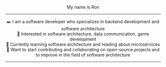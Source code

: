 <p align="center">
  My name is Ron
</p>

---

<p align="center">
  ✒️ I am a software developer who specializes in backend development and software architecture
  <br>
  👀 Interested in software architecture, data communication, game development
  <br>
  🔎 Currently learning software architecture and reading about microservices
  <br>
  🔶 Want to start contributing and collaborating on open-source projects and to improve in the field of software architecture
</p>

---
